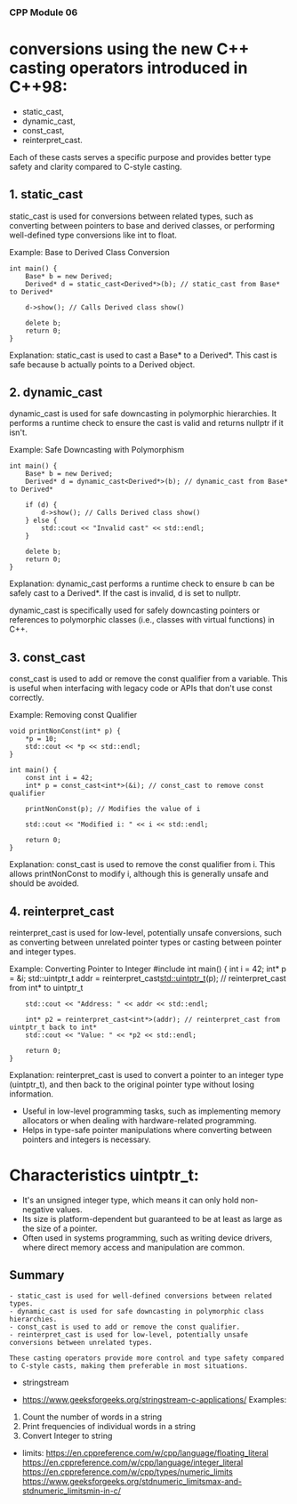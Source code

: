 
###                        CPP Module 06


# conversions using the new C++ casting operators introduced in C++98: 
- static_cast, 
- dynamic_cast, 
- const_cast, 
- reinterpret_cast. 

Each of these casts serves a specific purpose and provides better type safety and clarity compared to C-style casting.

## 1. static_cast

static_cast is used for conversions between related types, such as converting between pointers to base and derived classes, or performing well-defined type conversions like int to float.

Example: Base to Derived Class Conversion


    int main() {
        Base* b = new Derived;
        Derived* d = static_cast<Derived*>(b); // static_cast from Base* to Derived*

        d->show(); // Calls Derived class show()

        delete b;
        return 0;
    }

Explanation: static_cast is used to cast a Base* to a Derived*. This cast is safe because b actually points to a Derived object.

## 2. dynamic_cast

dynamic_cast is used for safe downcasting in polymorphic hierarchies. It performs a runtime check to ensure the cast is valid and returns nullptr if it isn't.

Example: Safe Downcasting with Polymorphism

    int main() {
        Base* b = new Derived;
        Derived* d = dynamic_cast<Derived*>(b); // dynamic_cast from Base* to Derived*

        if (d) {
            d->show(); // Calls Derived class show()
        } else {
            std::cout << "Invalid cast" << std::endl;
        }

        delete b;
        return 0;
    }

Explanation: dynamic_cast performs a runtime check to ensure b can be safely cast to a Derived*. If the cast is invalid, d is set to nullptr.

dynamic_cast is specifically used for safely downcasting pointers or references to polymorphic classes (i.e., classes with virtual functions) in C++.

## 3. const_cast
const_cast is used to add or remove the const qualifier from a variable. This is useful when interfacing with legacy code or APIs that don't use const correctly.

Example: Removing const Qualifier

    void printNonConst(int* p) {
        *p = 10;
        std::cout << *p << std::endl;
    }

    int main() {
        const int i = 42;
        int* p = const_cast<int*>(&i); // const_cast to remove const qualifier

        printNonConst(p); // Modifies the value of i

        std::cout << "Modified i: " << i << std::endl;

        return 0;
    }

Explanation: const_cast is used to remove the const qualifier from i. This allows printNonConst to modify i, although this is generally unsafe and should be avoided.

## 4. reinterpret_cast

reinterpret_cast is used for low-level, potentially unsafe conversions, such as converting between unrelated pointer types or casting between pointer and integer types.

Example: Converting Pointer to Integer
    #include <cstdint>
    int main() {
        int i = 42;
        int* p = &i;
        std::uintptr_t addr = reinterpret_cast<std::uintptr_t>(p); // reinterpret_cast from int* to uintptr_t

        std::cout << "Address: " << addr << std::endl;

        int* p2 = reinterpret_cast<int*>(addr); // reinterpret_cast from uintptr_t back to int*
        std::cout << "Value: " << *p2 << std::endl;

        return 0;
    }

Explanation: reinterpret_cast is used to convert a pointer to an integer type (uintptr_t), and then back to the original pointer type without losing information. 
- Useful in low-level programming tasks, such as implementing memory allocators or when dealing with hardware-related programming.
- Helps in type-safe pointer manipulations where converting between pointers and integers is necessary.
# Characteristics uintptr_t:
- It's an unsigned integer type, which means it can only hold non-negative values.
- Its size is platform-dependent but guaranteed to be at least as large as the size of a pointer.
- Often used in systems programming, such as writing device drivers, where direct memory access and manipulation are common.


## Summary
    - static_cast is used for well-defined conversions between related types.
    - dynamic_cast is used for safe downcasting in polymorphic class hierarchies.
    - const_cast is used to add or remove the const qualifier.
    - reinterpret_cast is used for low-level, potentially unsafe conversions between unrelated types.

    These casting operators provide more control and type safety compared to C-style casts, making them preferable in most situations.

* stringstream 
- https://www.geeksforgeeks.org/stringstream-c-applications/
Examples:
1. Count the number of words in a string
2. Print frequencies of individual words in a string
3. Convert Integer to string

* limits:
https://en.cppreference.com/w/cpp/language/floating_literal
https://en.cppreference.com/w/cpp/language/integer_literal
https://en.cppreference.com/w/cpp/types/numeric_limits
https://www.geeksforgeeks.org/stdnumeric_limitsmax-and-stdnumeric_limitsmin-in-c/

